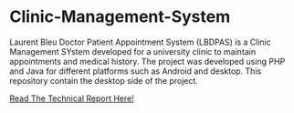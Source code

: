# Clinic-Management-System
Laurent Bleu Doctor Patient Appointment System (LBDPAS) is a Clinic Management SYstem developed for a university clinic to maintain appointments and medical history. The project was developed using PHP and Java for different platforms such as Android and desktop. This repository contain the desktop side of the project. 

[Read The Technical Report Here!](https://www.researchgate.net/publication/350353202_Laurent_Bleu_Doctor-Patient_Appointment_System_LBDPAS_A_Clinic_Appointment_Management_and_Medical_History_System)

